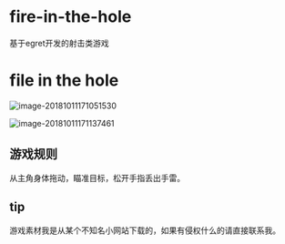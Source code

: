 # fire-in-the-hole
基于egret开发的射击类游戏

# file in the hole

![image-20181011171051530](https://ws2.sinaimg.cn/large/006tNbRwgy1fw4edliypej30oi10ykjl.jpg)



![image-20181011171137461](https://ws3.sinaimg.cn/large/006tNbRwgy1fw4eebtx3sj30oq10wkjl.jpg)



## 游戏规则

从主角身体拖动，瞄准目标，松开手指丢出手雷。

## tip

游戏素材我是从某个不知名小网站下载的，如果有侵权什么的请直接联系我。

